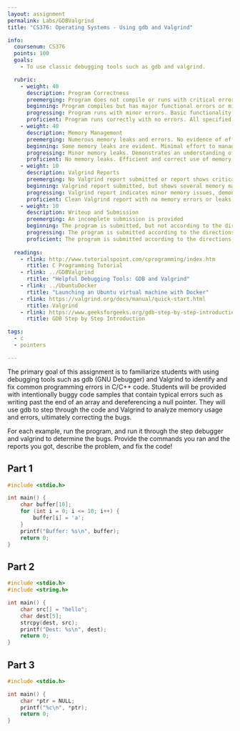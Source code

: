 ```yaml
---
layout: assignment
permalink: Labs/GDBValgrind
title: "CS376: Operating Systems - Using gdb and Valgrind"

info:
  coursenum: CS376
  points: 100
  goals:
    - To use classic debugging tools such as gdb and valgrind.

  rubric:
    - weight: 40
      description: Program Correctness
      preemerging: Program does not compile or runs with critical errors that prevent functionality testing.
      beginning: Program compiles but has major functional errors or missing key components.
      progressing: Program runs with minor errors. Basic functionality is implemented, but there are issues in output or behavior.
      proficient: Program runs correctly with no errors. All specified functionalities are correctly implemented and produce accurate results.
    - weight: 40
      description: Memory Management
      preemerging: Numerous memory leaks and errors. No evidence of effort to manage memory correctly.
      beginning: Some memory leaks are evident. Minimal effort to manage memory is observed.
      progressing: Minor memory leaks. Demonstrates an understanding of memory management, but with some oversights.
      proficient: No memory leaks. Efficient and correct use of memory management techniques. Valgrind report is clean with no issues reported.
    - weight: 10
      description: Valgrind Reports
      preemerging: No Valgrind report submitted or report shows critical memory management issues.
      beginning: Valgrind report submitted, but shows several memory management issues.
      progressing: Valgrind report indicates minor memory issues, demonstrating some proficiency in memory management.
      proficient: Clean Valgrind report with no memory errors or leaks, indicating thorough and effective memory management.
    - weight: 10
      description: Writeup and Submission
      preemerging: An incomplete submission is provided
      beginning: The program is submitted, but not according to the directions in one or more ways (for example, because it is lacking a readme writeup or missing answers to written questions)
      progressing: The program is submitted according to the directions with a minor omission or correction needed, including a readme writeup describing the solution and answering nearly all questions posed in the instructions
      proficient: The program is submitted according to the directions, including a readme writeup describing the solution and answering all questions posed in the instructions
      
  readings:  
    - rlink: http://www.tutorialspoint.com/cprogramming/index.htm
      rtitle: C Programming Tutorial
    - rlink: ../GDBValgrind
      rtitle: "Helpful Debugging Tools: GDB and Valgrind"
    - rlink: ../UbuntuDocker
      rtitle: "Launching an Ubuntu virtual machine with Docker"      
    - rlink: https://valgrind.org/docs/manual/quick-start.html
      rtitle: Valgrind
    - rlink: https://www.geeksforgeeks.org/gdb-step-by-step-introduction/
      rtitle: GDB Step by Step Introduction

tags:
  - c
  - pointers

---
```


The primary goal of this assignment is to familiarize students with using debugging tools such as gdb (GNU Debugger) and Valgrind to identify and fix common programming errors in C/C++ code. Students will be provided with intentionally buggy code samples that contain typical errors such as writing past the end of an array and dereferencing a null pointer. They will use gdb to step through the code and Valgrind to analyze memory usage and errors, ultimately correcting the bugs.

For each example, run the program, and run it through the step debugger and valgrind to determine the bugs.  Provide the commands you ran and the reports you got, describe the problem, and fix the code!

## Part 1

```c
#include <stdio.h>

int main() {
    char buffer[10];
    for (int i = 0; i <= 10; i++) {
        buffer[i] = 'a'; 
    }
    printf("Buffer: %s\n", buffer);
    return 0;
}
```

## Part 2

```c
#include <stdio.h>
#include <string.h>

int main() {
    char src[] = "hello";
    char dest[5]; 
    strcpy(dest, src); 
    printf("Dest: %s\n", dest);
    return 0;
}
```

## Part 3

```c
#include <stdio.h>

int main() {
    char *ptr = NULL; 
    printf("%c\n", *ptr); 
    return 0;
}
```